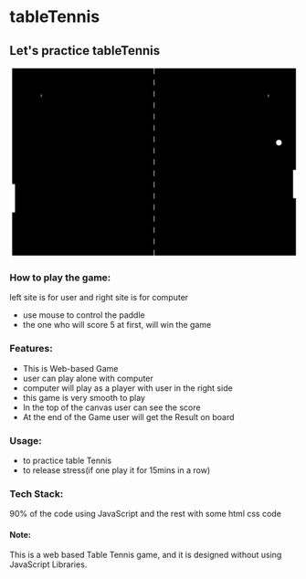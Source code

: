 # tableTennis
<h2>Let's practice tableTennis</h2>
<img src="https://github.com/sgrprmnk/tableTennis/blob/main/Screenshot%20(282).png">
<div>
  <h3>How to play the game:</h3>
  <p>
    left site is for user and right site is for computer
    <ul>
      <li>use mouse to control the paddle</li>
      <li>the one who will score 5 at first, will win the game</li>
  </p>
  </div>
  <h3>Features:</h3>
  <ul>
  <li> This is Web-based Game</li>
  <li> user can play alone with computer</li>
  <li> computer will play as a player with user in the right side</li>
  <li> this game is very smooth to play</li>
  <li>In the top of the canvas user can see the score</li>
  <li>At the end of the Game user will get the Result on board</li>
  </ul>
  <h3>Usage:</h3>
  <ul>
  <li>to practice table Tennis
    <li>to release stress(if one play it for 15mins in a row)
  </ul>
 <h3> Tech Stack:</h3>
 <p>90% of the code using JavaScript and the rest with some html css code</p>

<h4>Note:</h4>
<p>This is a web based Table Tennis game, and it is designed without using JavaScript Libraries.</p>
